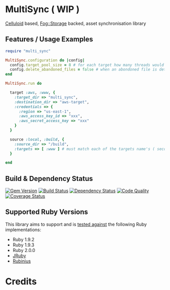 # MultiSync ( WIP )

[Celluloid] based, [Fog::Storage] backed, asset synchronisation library

## Features / Usage Examples

```ruby
require "multi_sync"

MultiSync.configuration do |config|
  config.target_pool_size = 8 # for each target how many threads would you like to use? (defaults to the current systems CPU count)
  config.delete_abandoned_files = false # when an abondoned file is detected should we delete it? (defaults to false)
end

MultiSync.run do

  target :aws, :www, {
    :target_dir => "multi_sync",
    :destination_dir => "aws-target",
    :credentials => {
      :region => "us-east-1",
      :aws_access_key_id => "xxx",
      :aws_secret_access_key => "xxx"
    }
  }

  source :local, :build, {
    :source_dir => "/build",
    :targets => [ :www ] # must match each of the targets name's ( second paramater of target method )
  }

end

```

## Build & Dependency Status

[![Gem Version](https://badge.fury.io/rb/multi_sync.png)][gem]
[![Build Status](https://travis-ci.org/karlfreeman/multi_sync.png)][travis]
[![Dependency Status](https://gemnasium.com/karlfreeman/multi_sync.png?travis)][gemnasium]
[![Code Quality](https://codeclimate.com/github/karlfreeman/multi_sync.png)][codeclimate]
[![Coverage Status](https://coveralls.io/repos/karlfreeman/multi_sync/badge.png?branch=master)][coveralls]

## Supported Ruby Versions
This library aims to support and is [tested against][travis] the following Ruby
implementations:

* Ruby 1.9.2
* Ruby 1.9.3
* Ruby 2.0.0
* [JRuby][]
* [Rubinius][]

# Credits

[celluloid]: http://celluloid.io
[fog::storage]: http://fog.io/storage
[gem]: https://rubygems.org/gems/multi_sync
[travis]: http://travis-ci.org/karlfreeman/multi_sync
[gemnasium]: https://gemnasium.com/karlfreeman/multi_sync
[coveralls]: https://coveralls.io/r/karlfreeman/multi_sync
[codeclimate]: https://codeclimate.com/github/karlfreeman/multi_sync
[jruby]: http://www.jruby.org
[rubinius]: http://rubini.us